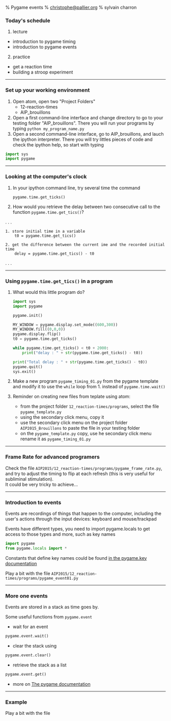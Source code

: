 % Pygame events
% christophe@pallier.org
% sylvain charron


### Today's schedule
1. lecture
 + introduction to pygame timing
 + introduction to pygame events

2. practice
 + get a reaction time
 + building a stroop experiment

- - -

### Set up your working environment

1. Open atom, open two "Project Folders"
    + 12-reaction-times
    + AIP_brouillons
2. Open a first command-line interface and change directory to go to your testing folder "AIP_brouillons". There you will run your programs by typing `python my_program_name.py`
3. Open a second command-line interface, go to AIP_brouillons, and lauch the ipython interpreter. There you will try littles pieces of code and check the ipython help, so start with typing
```python
import sys
import pygame
```

- - -

### Looking at the computer's clock

1. In your ipython command line, try several time the command
    ```
    pygame.time.get_ticks()
    ```

2. How would you retrieve the delay between two consecutive call to the function `pygame.time.get_tics()`?

. . .

    1. store initial time in a variable  
        t0 = pygame.time.get_tics()

    2. get the difference between the current ime and the recorded initial time  
        delay = pygame.time.get_tics() - t0

. . .

- - -

### Using `pygame.time.get_tics()` in a program

1. What would this little program do?
    ```python
    import sys
    import pygame

    pygame.init()

    MY_WINDOW = pygame.display.set_mode((600,300))
    MY_WINDOW.fill((0,0,0))
    pygame.display.flip()
    t0 = pygame.time.get_ticks()

    while pygame.time.get_ticks() < t0 + 2000:
        print("delay : " + str(pygame.time.get_ticks() - t0))

    print("Total delay : " + str(pygame.time.get_ticks() - t0))
    pygame.quit()
    sys.exit()
    ```



2. Make a new program `pygame_timing_01.py` from the pygame template and modify it to use the `while` loop from 1. instead of `pygame.time.wait()`

3. Reminder on creating new files from teplate using atom:
    + from the project folder `12_reaction-times/programs`, select the file `pygame_template.py`
    + using the secondary click menu, copy it
    + use the secondary click menu on the project folder `AIP2015_Brouillons` to paste the file in your testing folder
    + on the `pygame_template.py` copy, use he secondary click menu rename it as `pygame_timing_01.py`

- - -

### Frame Rate for advanced programers
Check the file `AIP2015/12_reaction-times/programs/pygame_frame_rate.py`, and try to adjust the timing to flip at each refresh (this is very useful for subliminal stimulation).  
It could be very tricky to achieve...

- - -

### Introduction to events

Events are recordings of things that happen to the computer, including the user's actions through the input devices: keyboard and mouse/trackpad

Events have different types, you need to import pygame.locals to get access to those types and more, such as key names
```python
import pygame
from pygame.locals import *
```

Constants that define key names could be found [in the pygame.key documentation](https://www.pygame.org/docs/ref/key.html)

Play a bit with the file `AIP2015/12_reaction-times/programs/pygame_event01.py`

- - -

### More one events

Events are stored in a stack as time goes by.

Some useful functions from `pygame.event`

* wait for an event
```python
pygame.event.wait()
```

* clear the stack using
```python
pygame.event.clear()
```

* retrieve the stack as a list
```python
pygame.event.get()
```

* more on [The pygame documentation](https://www.pygame.org/docs/ref/event.html)


- - -

### Example

Play a bit with the file
